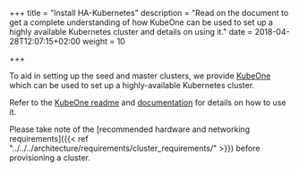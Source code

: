 +++
title = "Install HA-Kubernetes"
description = "Read on the document to get a complete understanding of how KubeOne can be used to set up a highly available Kubernetes cluster and details on using it."
date = 2018-04-28T12:07:15+02:00
weight = 10

+++

To aid in setting up the seed and master clusters, we provide [KubeOne](https://github.com/kubermatic/kubeone/) which can be used to set up a highly-available Kubernetes cluster.

Refer to the [KubeOne readme](https://github.com/kubermatic/kubeone/) and [documentation](https://docs.kubermatic.com/kubeone/main/) for details on
how to use it.

Please take note of the [recommended hardware and networking requirements]({{< ref "../../../architecture/requirements/cluster_requirements/" >}}) before provisioning a cluster.
